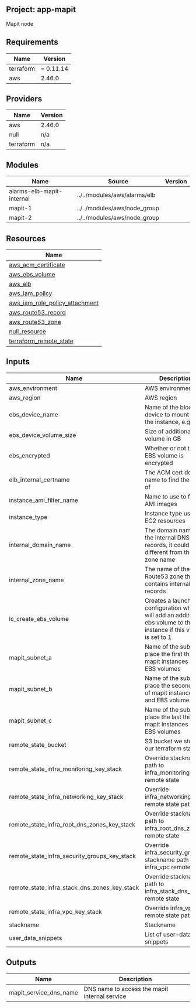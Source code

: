 ## Project: app-mapit

Mapit node

## Requirements

| Name | Version |
|------|---------|
| terraform | = 0.11.14 |
| aws | 2.46.0 |

## Providers

| Name | Version |
|------|---------|
| aws | 2.46.0 |
| null | n/a |
| terraform | n/a |

## Modules

| Name | Source | Version |
|------|--------|---------|
| alarms-elb-mapit-internal | ../../modules/aws/alarms/elb |  |
| mapit-1 | ../../modules/aws/node_group |  |
| mapit-2 | ../../modules/aws/node_group |  |

## Resources

| Name |
|------|
| [aws_acm_certificate](https://registry.terraform.io/providers/hashicorp/aws/2.46.0/docs/data-sources/acm_certificate) |
| [aws_ebs_volume](https://registry.terraform.io/providers/hashicorp/aws/2.46.0/docs/resources/ebs_volume) |
| [aws_elb](https://registry.terraform.io/providers/hashicorp/aws/2.46.0/docs/resources/elb) |
| [aws_iam_policy](https://registry.terraform.io/providers/hashicorp/aws/2.46.0/docs/resources/iam_policy) |
| [aws_iam_role_policy_attachment](https://registry.terraform.io/providers/hashicorp/aws/2.46.0/docs/resources/iam_role_policy_attachment) |
| [aws_route53_record](https://registry.terraform.io/providers/hashicorp/aws/2.46.0/docs/resources/route53_record) |
| [aws_route53_zone](https://registry.terraform.io/providers/hashicorp/aws/2.46.0/docs/data-sources/route53_zone) |
| [null_resource](https://registry.terraform.io/providers/hashicorp/null/latest/docs/resources/resource) |
| [terraform_remote_state](https://registry.terraform.io/providers/hashicorp/terraform/latest/docs/data-sources/remote_state) |

## Inputs

| Name | Description | Type | Default | Required |
|------|-------------|------|---------|:--------:|
| aws\_environment | AWS environment | `string` | n/a | yes |
| aws\_region | AWS region | `string` | `"eu-west-1"` | no |
| ebs\_device\_name | Name of the block device to mount on the instance, e.g. xvdf | `string` | n/a | yes |
| ebs\_device\_volume\_size | Size of additional ebs volume in GB | `string` | `"20"` | no |
| ebs\_encrypted | Whether or not the EBS volume is encrypted | `string` | n/a | yes |
| elb\_internal\_certname | The ACM cert domain name to find the ARN of | `string` | n/a | yes |
| instance\_ami\_filter\_name | Name to use to find AMI images | `string` | `""` | no |
| instance\_type | Instance type used for EC2 resources | `string` | `"t2.medium"` | no |
| internal\_domain\_name | The domain name of the internal DNS records, it could be different from the zone name | `string` | n/a | yes |
| internal\_zone\_name | The name of the Route53 zone that contains internal records | `string` | n/a | yes |
| lc\_create\_ebs\_volume | Creates a launch configuration which will add an additional ebs volume to the instance if this value is set to 1 | `string` | n/a | yes |
| mapit\_subnet\_a | Name of the subnet to place the first third of mapit instances and EBS volumes | `string` | n/a | yes |
| mapit\_subnet\_b | Name of the subnet to place the second third of mapit instances and EBS volumes | `string` | n/a | yes |
| mapit\_subnet\_c | Name of the subnet to place the last third of mapit instances and EBS volumes | `string` | n/a | yes |
| remote\_state\_bucket | S3 bucket we store our terraform state in | `string` | n/a | yes |
| remote\_state\_infra\_monitoring\_key\_stack | Override stackname path to infra\_monitoring remote state | `string` | `""` | no |
| remote\_state\_infra\_networking\_key\_stack | Override infra\_networking remote state path | `string` | `""` | no |
| remote\_state\_infra\_root\_dns\_zones\_key\_stack | Override stackname path to infra\_root\_dns\_zones remote state | `string` | `""` | no |
| remote\_state\_infra\_security\_groups\_key\_stack | Override infra\_security\_groups stackname path to infra\_vpc remote state | `string` | `""` | no |
| remote\_state\_infra\_stack\_dns\_zones\_key\_stack | Override stackname path to infra\_stack\_dns\_zones remote state | `string` | `""` | no |
| remote\_state\_infra\_vpc\_key\_stack | Override infra\_vpc remote state path | `string` | `""` | no |
| stackname | Stackname | `string` | n/a | yes |
| user\_data\_snippets | List of user-data snippets | `list` | n/a | yes |

## Outputs

| Name | Description |
|------|-------------|
| mapit\_service\_dns\_name | DNS name to access the mapit internal service |
